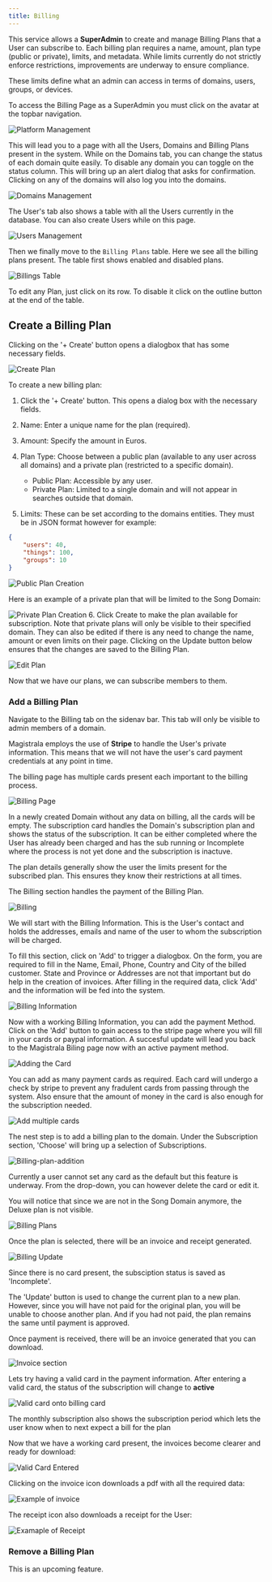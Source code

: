 ```yaml
---
title: Billing
---
```


This service allows a **SuperAdmin** to create and manage Billing Plans that a User can subscribe to.
Each billing plan requires a name, amount, plan type (public or private), limits, and metadata.
While limits currently do not strictly enforce restrictions, improvements are underway to ensure compliance.

These limits define what an admin can access in terms of domains, users, groups, or devices.

To access the Billing Page as a SuperAdmin you must click on the avatar at the topbar navigation.

![Platform Management](../docs/img/billing/platform-management-popuppng.png)

This will lead you to a page with all the Users, Domains and Billing Plans present in the system.
While on the Domains tab, you can change the status of each domain quite easily.
To disable any domain you can toggle on the status column.
This will bring up an alert dialog that asks for confirmation. Clicking on any of the domains will also log you into the domains.

![Domains Management](../docs/img/billing/domains-platform-management.png)

The User's tab also shows a table with all the Users currently in the database. You can also create Users while on this page.

![Users Management](../docs/img/billing/users-platform-management.png)

Then we finally move to the `Billing Plans` table.
Here we see all the billing plans present. The table first shows enabled and disabled plans.

![Billings Table](../docs/img/billing/billing-table.png)

To edit any Plan, just click on its row.
To disable it click on the outline button at the end of the table.

## Create a Billing Plan

Clicking on the '+ Create' button opens a dialogbox that has some necessary fields.

![Create Plan](../docs/img/billing/create-public-plan.png)

To create a new billing plan:

1. Click the '+ Create' button. This opens a dialog box with the necessary fields.
2. Name: Enter a unique name for the plan (required).

3. Amount: Specify the amount in Euros.

4. Plan Type: Choose between a public plan (available to any user across all domains) and a private plan (restricted to a specific domain).

   - Public Plan: Accessible by any user.
   - Private Plan: Limited to a single domain and will not appear in searches outside that domain.
5. Limits: These can be set according to the domains entities. They must be in JSON format however for example:

```json
{
    "users": 40,
    "things": 100,
    "groups": 10
}
```

![Public Plan Creation](../docs/img/billing/create-superior=plan.png)

Here is an example of a private plan that will be limited to the Song Domain:

![Private Plan Creation](../docs/img/billing/private-billing-plan.png)
6. Click Create to make the plan available for subscription. Note that private plans will only be visible to their specified domain.
They can also be edited if there is any need to change the name, amount or even limits on their page. Clicking on the Update button below ensures that the changes are saved to the Billing Plan.

![Edit Plan](../docs/img/billing/edit-plans.png)

Now that we have our plans, we can subscribe members to them.

### Add a Billing Plan

Navigate to the Billing tab on the sidenav bar. This tab will only be visible to admin members of a domain.

Magistrala employs the use of **Stripe** to handle the User's private information.
This means that we will not have the user's card payment credentials at any point in time.

The billing page has multiple cards present each important to the billing process.

![Billing Page](../docs/img/billing/billing-page.png)

In a newly created Domain without any data on billing, all the cards will be empty.
The subscription card handles the Domain's subscription plan and shows the status of the subscription.
It can be either completed where the User has already been charged and has the sub running or Incomplete where the process is not yet done and the subscription is inactuve.

The plan details generally show the user the limits present for the subscribed plan. This ensures they know their restrictions at all times.

The Billing section handles the payment of the Billing Plan.

![Billing](../docs/img/billing/billing-info.png)

We will start with the Billing Information. This is the User's contact and holds the addresses,  emails and name of the user to whom the subscription will be charged.

To fill this section, click on 'Add' to trigger a dialogbox.
On the form, you are required to fill in the Name, Email, Phone, Country and City of the billed customer.
State and Province or Addresses are not that important but do help in the creation of invoices.
After filling in the required data, click 'Add' and the information will be fed into the system.

![Billing Information](../docs/img/billing/add-billing-information.png)

Now with a working Billing Information, you can add the payment Method.
Click on the 'Add' button to gain access to the stripe page where you will fill in your cards or paypal information.
A succesful update will lead you back to the Magistrala Biling page now with an active payment method.

![Adding the Card](../docs/img/billing/good-card.png)

You can add as many payment cards as required.
Each card will undergo a check by stripe to prevent any fradulent cards from passing through the system. Also ensure that the amount of money in the card is also enough for the subscription needed.

![Add multiple cards](../docs/img/billing/multiple-cards.png)

The nest step is to add a billing plan to the domain. Under the Subscription section, 'Choose' will bring up a selection of Subscriptions.  

![Billing-plan-addition](../docs/img/billing/sub-plan.png)

Currently a user cannot set any card as the default but this feature is underway.
From the drop-down, you can however delete the card or edit it.

You will notice that since we are not in the Song Domain anymore, the Deluxe plan is not visible.

![Billing Plans](../docs/img/billing/billing-cards.png)

Once the plan is selected, there will be an invoice and receipt generated.

![Billing Update](../docs/img/billing/updated-bill.png)

Since there is no card present, the subsciption status is saved as 'Incomplete'.

The 'Update' button is used to change the current plan to a new plan.
However, since you will have not paid for the original plan, you will be unable to choose another plan.
And if you had not paid, the plan remains the same until payment is approved.

Once payment is received, there will be an invoice generated that you can download.

![Invoice section](../docs/img/billing/invoice.png)

Lets try having a valid card in the payment information.
After entering a valid card, the status of the subscription will change to **active**

![Valid card onto billing card](../docs/img/billing/good-card-billing.png)

The monthly subscription also shows the subscription period which lets the user know when to next expect a bill for the plan

Now that we have a working card present, the invoices become clearer and ready for download:

![Valid Card Entered](../docs/img/billing/invoice-success.png)

Clicking on the invoice icon downloads a pdf with all the required data:

![Example of invoice](../docs/img/billing/invoice-download.png)

The receipt icon also downloads a receipt for the User:

![Examaple of Receipt](../docs/img/billing/receipt.png)

### Remove a Billing Plan

This is an upcoming feature.
